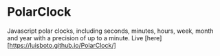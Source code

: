 # PolarClock
Javascript polar clocks, including seconds, minutes, hours, week, month and year with a precision of up to a minute.
Live [here][https://luisboto.github.io/PolarClock/]
